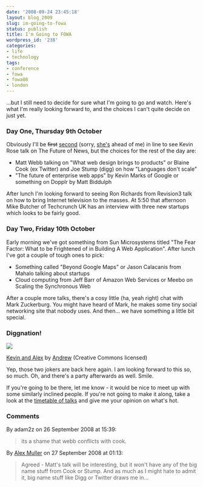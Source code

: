 ```yaml
---
date: '2008-09-24 23:45:18'
layout: blog_2009
slug: im-going-to-fowa
status: publish
title: I'm Going to FOWA
wordpress_id: '238'
categories:
- life
- technology
tags:
- conference
- fowa
- fowa08
- london
---
```


...but I still need to decide for sure what I'm going to go and watch. Here's
what I'm really looking forward to, and the choices I can't quite decide on
just yet.

### Day One, Thursday 9th October

Obviously I'll be <del>first</del> <ins>second</ins> (sorry, [she's](http://twitter.com/avalentine/)
ahead of me) in line to see Kevin Rose talk on The Future of News, but the
choices for the rest of the day are:

* Matt Webb talking on "What web design brings to products" or Blaine Cook (ex
  Twitter) and Joe Stump (digg) on how "Languages don't scale"
* "The future of enterprise web apps" by Kevin Marks of Google or something on Dopplr by Matt
  Biddulph

After lunch I'm looking forward to seeing Ron Richards from Revision3 talk on
how to bring Internet television to the masses. At 5:50 that afternoon Mike
Butcher of Techcrunch UK has an interview with three new startups which looks
to be fairly good.

### Day Two, Friday 10th October

Early morning we've got something from Sun Microsystems titled "The Fear
Factor: What to be Frightened of in Building A Web Application". After lunch
I've got a couple of tough ones to pick:

* Something called "Beyond Google Maps" or Jason Calacanis from Mahalo talking
  about startups
* Cloud computing from Jeff Barr of Amazon Web Services or Meebo on Scaling
  the Synchronous Web

After a couple more talks, there's a cosy little (ha, yeah right) chat with
Mark Zuckerburg. You might have heard of Mark, he makes some tiny social
networking site that nobody uses. And then... we have something a little bit
special.

### Diggnation!

[![](http://s3.amazonaws.com/alexmuller/static/blog/2008-09-22-diggnation.jpg)](http://flickr.com/photos/nez/1482306151/)

[Kevin and Alex](http://flickr.com/photos/nez/1482306151/) by [Andrew](http://flickr.com/people/nez/) (Creative Commons licensed)

Yep, those two jokers are back here again. I am looking forward to this so, so
much. Oh, and there's a party afterwards as well. Smile.

If you're going to be there, let me know - it would be nice to meet up with
some similarly inclined people. If you're not going to make it along, take a
look at the [timetable of
talks](http://london2008.futureofwebapps.com/schedule) and give me your
opinion on what's hot.

### Comments ###

By adam2z on 26 September 2008 at 15:39:

> its a shame that webb conflicts with cook.

By [Alex Muller](http://alex.mullr.net/blog/) on 27 September 2008 at 01:13:

> Agreed - Matt's talk will be interesting, but it won't have any of the big name
> stuff from Cook or Stump. And as much as I might hate to admit it, big name
> stuff like Digg or Twitter draws me in...
